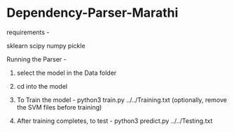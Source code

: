 # Dependency-Parser-Marathi

requirements - 

sklearn
scipy
numpy
pickle


Running the Parser - 


1. select the model in the Data folder

2. cd into the model

3. To Train the model - python3 train.py ../../Training.txt (optionally, remove the SVM files before training)

4. After training completes, to test - python3 predict.py ../../Testing.txt
